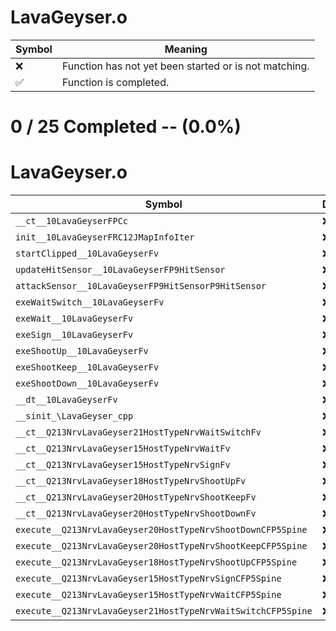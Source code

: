 # LavaGeyser.o
| Symbol | Meaning 
| ------------- | ------------- 
| :x: | Function has not yet been started or is not matching. 
| :white_check_mark: | Function is completed. 


# 0 / 25 Completed -- (0.0%)
# LavaGeyser.o
| Symbol | Decompiled? |
| ------------- | ------------- |
| `__ct__10LavaGeyserFPCc` | :x: |
| `init__10LavaGeyserFRC12JMapInfoIter` | :x: |
| `startClipped__10LavaGeyserFv` | :x: |
| `updateHitSensor__10LavaGeyserFP9HitSensor` | :x: |
| `attackSensor__10LavaGeyserFP9HitSensorP9HitSensor` | :x: |
| `exeWaitSwitch__10LavaGeyserFv` | :x: |
| `exeWait__10LavaGeyserFv` | :x: |
| `exeSign__10LavaGeyserFv` | :x: |
| `exeShootUp__10LavaGeyserFv` | :x: |
| `exeShootKeep__10LavaGeyserFv` | :x: |
| `exeShootDown__10LavaGeyserFv` | :x: |
| `__dt__10LavaGeyserFv` | :x: |
| `__sinit_\LavaGeyser_cpp` | :x: |
| `__ct__Q213NrvLavaGeyser21HostTypeNrvWaitSwitchFv` | :x: |
| `__ct__Q213NrvLavaGeyser15HostTypeNrvWaitFv` | :x: |
| `__ct__Q213NrvLavaGeyser15HostTypeNrvSignFv` | :x: |
| `__ct__Q213NrvLavaGeyser18HostTypeNrvShootUpFv` | :x: |
| `__ct__Q213NrvLavaGeyser20HostTypeNrvShootKeepFv` | :x: |
| `__ct__Q213NrvLavaGeyser20HostTypeNrvShootDownFv` | :x: |
| `execute__Q213NrvLavaGeyser20HostTypeNrvShootDownCFP5Spine` | :x: |
| `execute__Q213NrvLavaGeyser20HostTypeNrvShootKeepCFP5Spine` | :x: |
| `execute__Q213NrvLavaGeyser18HostTypeNrvShootUpCFP5Spine` | :x: |
| `execute__Q213NrvLavaGeyser15HostTypeNrvSignCFP5Spine` | :x: |
| `execute__Q213NrvLavaGeyser15HostTypeNrvWaitCFP5Spine` | :x: |
| `execute__Q213NrvLavaGeyser21HostTypeNrvWaitSwitchCFP5Spine` | :x: |
